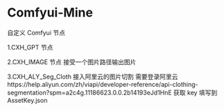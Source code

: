 # Comfyui-Mine

自定义 Comfyui 节点

1.CXH_GPT 节点

2.CXH_IMAGE 节点 接受一个图片路径输出图片

3.CXH_ALY_Seg_Cloth 接入阿里云的图片切割
需要登录阿里云https://help.aliyun.com/zh/viapi/developer-reference/api-clothing-segmentation?spm=a2c4g.11186623.0.0.2b14193eJd1HnE
获取 key 填写到 AssetKey.json
